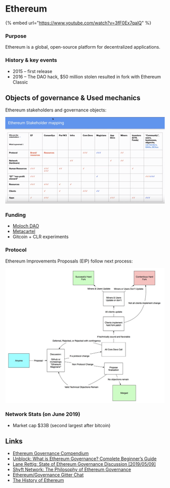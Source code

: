 # Ethereum

{% embed url="https://www.youtube.com/watch?v=3fF0Ex7qalQ" %}

### Purpose

Ethereum is a global, open-source platform for decentralized applications.

### History & key events

* 2015 – first release
* 2016 – The DAO hack, $50 million stolen resulted in fork with Ethereum Classic

## Objects of governance & Used mechanics

Ethereum stakeholders and governance objects:

![by Lane Rettig](../../.gitbook/assets/image%20%2812%29.png)

### Funding

* [Moloch DAO](moloch.md)
* [Metacartel](metacartel-dao.md)
* Gitcoin + CLR experiments

### Protocol

Ethereum Improvements Proposals \(EIP\) follow next process:

![](../../.gitbook/assets/image%20%281%29.png)

### Network Stats \(on June 2019\)

* Market cap $33B \(second largest after bitcoin\)

## Links

* [Ethereum Governance Compendium](https://github.com/ethereum/wiki/wiki/Governance-compendium)
* [Unblock: What is Ethereum Governance? Complete Beginner’s Guide](https://unblock.net/what-is-ethereum-governance/)
* [Lane Rettig: State of Ethereum Governance Discussion \[2019/05/09\]](https://www.youtube.com/watch?v=3fF0Ex7qalQ&feature=youtu.be)
* [Shyft Network: The Philosophy of Ethereum Governance](https://medium.com/shyft-network-media/the-philosophy-of-ethereum-governance-52c530a8830c)
* [Ethereum/Governance Gitter Chat](https://gitter.im/ethereum/governance)
* [The History of Ethereum](https://thehistoryofethereum.com/)

